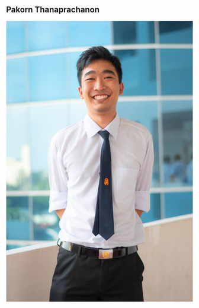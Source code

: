 ## Pakorn Thanaprachanon

![Image of myself](https://github.com/T-Pakorn/Mini-Curriculum-Vitae/blob/main/62010694.png)
